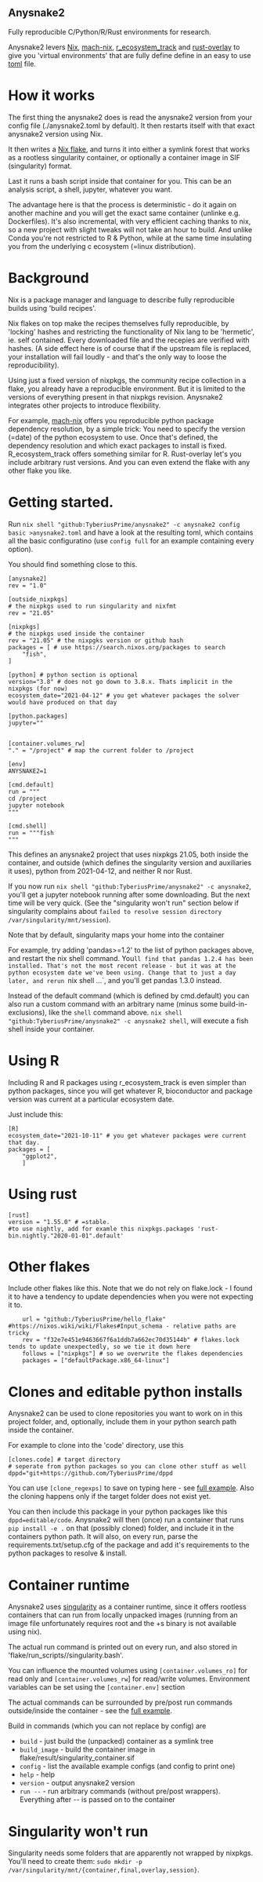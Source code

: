 ## Anysnake2

Fully reproducible C/Python/R/Rust environments for research.

Anysnake2 levers [Nix](https://nixos.org/), [mach-nix](https://github.com/DavHau/mach-nix), 
[r_ecosystem_track](https://github.com/TyberiusPrime/r_ecosystem_track) and [rust-overlay](https://github.com/oxalica/rust-overlay)
to give you 'virtual environments' that are fully define define in an easy to use [toml](https://github.com/toml-lang/toml) file.

# How it works

The first thing the anysnake2 does is read the anysnake2 version from your config file (./anysnake2.toml by default).
It then restarts itself with that exact anysnake2 version using Nix.

It then writes a [Nix flake](https://nixos.wiki/wiki/Flakes), and turns it into either a symlink forest that works
as a rootless singularity container, or optionally a container image in SIF (singularity) format.

Last it runs a bash script inside that container for you. This can be an analysis script, a shell, jupyter, whatever you want.

The advantage here is that the process is deterministic - do it again on another machine and you will get the exact same
container (unlinke e.g. Dockerfiles). It's also incremental, with very efficient caching thanks to nix, so a new project
with slight tweaks will not take an hour to build. And unlike Conda you're not restricted to R & Python, while at the
same time insulating you from the underlying c ecosystem (=linux distribution).

# Background

Nix is a package manager and language to describe fully reproducible builds using 'build recipes'.

Nix flakes on top make the recipes themselves fully reproducible, by 'locking' hashes and restricting
the functionality of Nix lang to be 'hermetic', ie. self contained. Every downloaded file and the recepies are verified with hashes.
(A side effect here is of course that if the upstream file is replaced, your installation will fail loudly - and that's 
the only way to loose the reproducibility).

Using just a fixed version of nixpkgs, the community recipe collection in a flake, you already have a reproducible environment.
But it is limited to the versions of everything present in that nixpkgs revision. Anysnake2 integrates other projects
to introduce flexibility.

For example, [mach-nix](https://github.com/DavHau/mach-nix) offers you reproducible python package dependency resolution, by
a simple trick: You need to specify the version (=date) of the python ecosystem to use. Once that's defined, the dependency
resolution and which exact packages to install is fixed. R_ecosystem_track offers something similar for R.
Rust-overlay let's you include arbitrary rust versions. And you can even extend the flake with any other flake you like.


# Getting started.

Run `nix shell "github:TyberiusPrime/anysnake2" -c anysnake2 config basic >anysnake2.toml` and 
have a look at the resulting toml, which contains all the basic configuratino (use `config full` for an example
containing every option).

You should find something close to this.

```
[anysnake2]
rev = "1.0"

[outside_nixpkgs]
# the nixpkgs used to run singularity and nixfmt
rev = "21.05"

[nixpkgs]
# the nixpkgs used inside the container
rev = "21.05" # the nixpgks version or github hash
packages = [ # use https://search.nixos.org/packages to search
	"fish",
]

[python] # python section is optional
version="3.8" # does not go down to 3.8.x. Thats implicit in the nixpkgs (for now)
ecosystem_date="2021-04-12" # you get whatever packages the solver would have produced on that day

[python.packages]
jupyter=""


[container.volumes_rw]
"." = "/project" # map the current folder to /project

[env]
ANYSNAKE2=1

[cmd.default]
run = """
cd /project
jupyter notebook
"""

[cmd.shell]
run = """fish
"""

```

This defines an anysnake2 project that uses nixpkgs 21.05, both inside the container, and outside 
(which defines the singularity version and auxiliaries it uses), python from 2021-04-12, and neither R nor Rust.

If you now run `nix shell "github:TyberiusPrime/anysnake2" -c anysnake2`,
you'll get a jupyter notebook running after some downloading. But the next time
will be very quick. (See the "singularity won't run" section below if
singularity complains about `failed to resolve session directory
/var/singularity/mnt/session`).

Note that by default, singularity maps your home into the container

For example, try adding 'pandas>=1.2' to the list of python packages above, and restart the nix shell command. 
You`ll find that pandas 1.2.4 has been installed. That's not the most recent release - but it was at the python
ecosystem date we've been using. Change that to just a day later, and rerun `nix shell ...`,  and you'll get 
pandas 1.3.0 instead.

Instead of the default command (which is defined by cmd.default) you can also run a custom command with an arbitrary
name (minus some build-in-exclusions), like the `shell` command above. 
`nix shell "github:TyberiusPrime/anysnake2" -c anysnake2 shell`, will execute a fish shell inside your container.


# Using R

Including R and R packages using r_ecosystem_track is even simpler than python packages,
since you will get whatever R, bioconductor and package version was current at a particular
ecosystem date.

Just include this:

```
[R]
ecosystem_date="2021-10-11" # you get whatever packages were current that day.
packages = [
	"ggplot2",
	]
```


# Using rust
```
[rust]
version = "1.55.0" # =stable. 
#to use nightly, add for examle this nixpkgs.packages 'rust-bin.nightly."2020-01-01".default'
```

# Other flakes
Include other flakes like this.
Note that we do not rely on flake.lock - I found it to have a tendency to update dependencies when 
you were not expecting it to.

```[flakes.hello]
	url = "github:/TyberiusPrime/hello_flake" #https://nixos.wiki/wiki/Flakes#Input_schema - relative paths are tricky
	rev = "f32e7e451e9463667f6a1ddb7a662ec70d35144b" # flakes.lock tends to update unexpectedly, so we tie it down here
	follows = ["nixpkgs"] # so we overwrite the flakes dependencies
	packages = ["defaultPackage.x86_64-linux"]
```


# Clones and editable python installs

Anysnake2 can be used to clone repositories you want to work on in this project folder,
and, optionally, include them in your python search path inside the container.


For example to clone into the 'code' directory, use this

```
[clones.code] # target directory
# seperate from python packages so you can clone other stuff as well
dppd="git+https://github.com/TyberiusPrime/dppd
```

You can use `[clone_regexps]` to save on typing here - see [full example](https://github.com/TyberiusPrime/anysnake2/blob/main/examples/full/anysnake2.toml). Also the cloning happens only if the target folder does not exist yet.

You can then include this package in your python packages like this
`dppd=editable/code`. Anysnake2 will then (once) run a container that 
runs `pip install -e .` on that (possibly cloned) folder, and include it
in the containers python path. It will also, on every run, parse the 
requirements.txt/setup.cfg of the package and add it's requirements to
the python packages to resolve & install.


# Container runtime

Anysnake2 uses [singularity](https://singularity.hpcng.org/) as a container runtime,
since it offers rootless containers that can run from locally
unpacked images (running from an image file unfortunately requires root and 
the +s binary is not available using nix).

The actual run command is printed out on every run, and also stored in 'flake/run_scripts/<cmd>/singularity.bash'.

You can influence the mounted volumes using `[container.volumes_ro]` for read only and `[container.volumes_rw`] for read/write
volumes. Environment variables can be set using the `[container.env]` section

The actual commands can be surrounded by pre/post run commands outside/inside the container - see the 
[full example](https://github.com/TyberiusPrime/anysnake2/blob/main/examples/full/anysnake2.toml). 

Build in commands (which you can not replace by config) are 

 * `build` - just build the (unpacked) container as a symlink tree
 * `build_image` - build the container image in flake/result/singularity_container.sif
 * `config` - list the available example configs (and config <name> to print one)
 * `help` - help
 * `version` - output anysnake2 version
 * `run --` - run arbitrary commands (without pre/post wrappers). Everything after -- is passed on to the container


# Singularity won't run

Singularity needs some folders that are apparently not wrapped by nixpkgs.
You'll need to create them: `sudo mkdir -p /var/singularity/mnt/{container,final,overlay,session}`.

